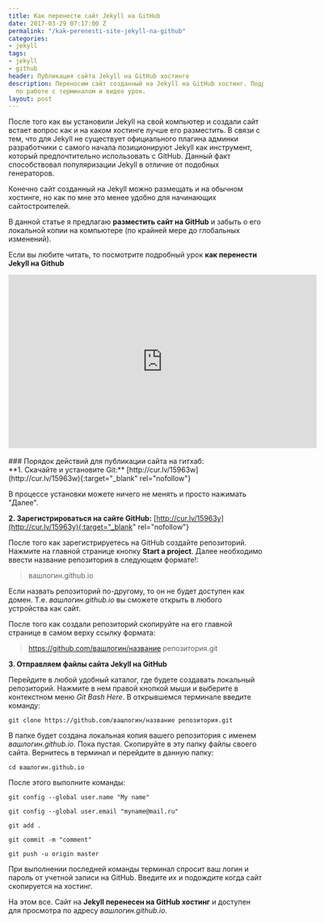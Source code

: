```yaml
---
title: Как перенести сайт Jekyll на GitHub
date: 2017-03-29 07:17:00 Z
permalink: "/kak-perenesti-site-jekyll-na-github"
categories:
- jekyll
tags:
- jekyll
- github
header: Публикация сайта Jekyll на GitHub хостинге
description: Переносим сайт созданный на Jekyll на GitHub хостинг. Подробная инструкция
  по работе с терминалом и видео урок.
layout: post
---
```


После того как вы установили Jekyll на свой компьютер и создали сайт встает вопрос как и на каком хостинге лучше его разместить. В связи с тем, что для Jekyll не существует официального плагина админки разработчики с самого начала позиционируют Jekyll как инструмент, который предпочтительно использовать с GitHub. Данный факт способствовал популяризации Jekyll в отличие от подобных генераторов.

Конечно сайт созданный на Jekyll можно размещать и на обычном хостинге, но как по мне это менее удобно для начинающих сайтостроителей. 

В данной статье я предлагаю **разместить сайт на GitHub** и забыть о его локальной копии на компьютере (по крайней мере до глобальных изменений). 

Если вы любите читать, то посмотрите подробный урок **как перенести Jekyll на Github**

<div class="myvideo"><iframe width="610" height="343" src="https://www.youtube.com/embed/PXKPI2e1zZY" frameborder="0" allowfullscreen></iframe></div>

<br>
### Порядок действий для публикации сайта на гитхаб:
<br>
**1. Скачайте и установите Git:** [http://cur.lv/15963w](http://cur.lv/15963w){:target="_blank" rel="nofollow"}

В процессе установки можете ничего не менять и просто нажимать "Далее".

**2. Зарегистрироваться на сайте GitHub:** [http://cur.lv/15963y](http://cur.lv/15963y){:target="_blank" rel="nofollow"}

После того как зарегистрируетесь на GitHub создайте репозиторий. Нажмите на главной странице кнопку **Start a project**. Далее необходимо ввести название репозитория в следующем формате!:

> вашлогин.github.io

Если назвать репозиторий по-другому, то он не будет доступен как домен. Т.е. *вашлогин.github.io* вы сможете открыть в любого устройства как сайт.

После того как создали репозиторий скопируйте на его главной странице в самом верху ссылку формата:

> https://github.com/вашлогин/название репозитория.git

**3. Отправляем файлы сайта Jekyll на GitHub**

Перейдите в любой удобный каталог, где будете создавать локальный репозиторий. Нажмите в нем правой кнопкой мыши и выберите в контекстном меню *Git Bash Here*. В открывшемся терминале введите команду:

`git clone https://github.com/вашлогин/название репозитория.git`

В папке будет создана локальная копия вашего репозитория с именем *вашлогин.github.io*. Пока пустая. Скопируйте в эту папку файлы своего сайта. Вернитесь в терминал и перейдите в данную папку:

`cd вашлогин.github.io`

После этого выполните команды:

`git config --global user.name "My name"`

`git config --global user.email "myname@mail.ru"`

`git add .`

`git commit -m "comment"`

`git push -u origin master`

При выполнении последней команды терминал спросит ваш логин и пароль от учетной записи на GitHub. Введите их и подождите когда сайт скопируется на хостинг.

На этом все. Сайт на **Jekyll перенесен на GitHub хостинг** и доступен для просмотра по адресу *вашлогин.github.io*. 
